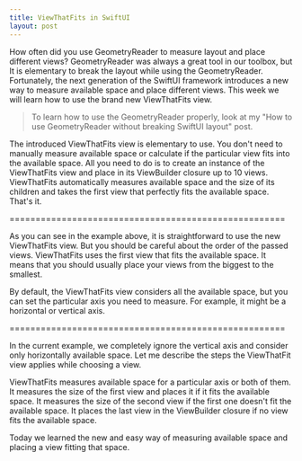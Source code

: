 ```yaml
---
title: ViewThatFits in SwiftUI
layout: post
---
```


How often did you use GeometryReader to measure layout and place different views? GeometryReader was always a great tool in our toolbox, but It is elementary to break the layout while using the GeometryReader. Fortunately, the next generation of the SwiftUI framework introduces a new way to measure available space and place different views. This week we will learn how to use the brand new ViewThatFits view.

> To learn how to use the GeometryReader properly, look at my "How to use GeometryReader without breaking SwiftUI layout" post.

The introduced ViewThatFits view is elementary to use. You don't need to manually measure available space or calculate if the particular view fits into the available space. All you need to do is to create an instance of the ViewThatFits view and place in its ViewBuilder closure up to 10 views. ViewThatFits automatically measures available space and the size of its children and takes the first view that perfectly fits the available space. That's it.

=====================================================

As you can see in the example above, it is straightforward to use the new ViewThatFits view. But you should be careful about the order of the passed views. ViewThatFits uses the first view that fits the available space. It means that you should usually place your views from the biggest to the smallest.

By default, the ViewThatFits view considers all the available space, but you can set the particular axis you need to measure. For example, it might be a horizontal or vertical axis.

=====================================================

In the current example, we completely ignore the vertical axis and consider only horizontally available space. Let me describe the steps the ViewThatFit view applies while choosing a view.

ViewThatFits measures available space for a particular axis or both of them.
It measures the size of the first view and places it if it fits the available space.
It measures the size of the second view if the first one doesn't fit the available space.
It places the last view in the ViewBuilder closure if no view fits the available space.

Today we learned the new and easy way of measuring available space and placing a view fitting that space.
